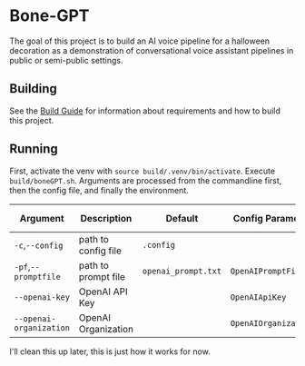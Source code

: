 # Bone-GPT
The goal of this project is to build an AI voice pipeline for a halloween decoration as a demonstration of conversational voice assistant pipelines in public or semi-public settings.

## Building
See the [Build Guide](doc/Building.md) for information about requirements and how to build this project.

## Running
First, activate the venv with `source build/.venv/bin/activate`.
Execute `build/boneGPT.sh`. Arguments are processed from the commandline first, then the config file, and finally the environment.

|Argument|Description|Default|Config Parameter|Environment Variable|
|--------|-----------|-------|----------------|--------------------|
|`-c`,`--config`|path to config file|`.config`|||
|`-pf`,`--promptfile`|path to prompt file|`openai_prompt.txt`|`OpenAIPromptFile`||
|`--openai-key`|OpenAI API Key||`OpenAIApiKey`|`OPENAI_APIKEY`|
|`--openai-organization`|OpenAI Organization||`OpenAIOrganization`|`OPENAI_ORGANIZATION`|

I'll clean this up later, this is just how it works for now.